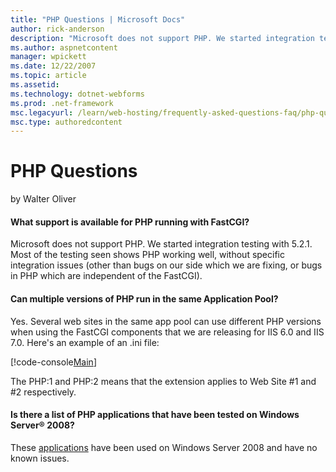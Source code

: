 ```yaml
---
title: "PHP Questions | Microsoft Docs"
author: rick-anderson
description: "Microsoft does not support PHP. We started integration testing with 5.2.1. Most of the testing seen shows PHP working well, without specific integration issu..."
ms.author: aspnetcontent
manager: wpickett
ms.date: 12/22/2007
ms.topic: article
ms.assetid: 
ms.technology: dotnet-webforms
ms.prod: .net-framework
msc.legacyurl: /learn/web-hosting/frequently-asked-questions-faq/php-questions
msc.type: authoredcontent
---
```

PHP Questions
====================
by Walter Oliver

#### What support is available for PHP running with FastCGI?

Microsoft does not support PHP. We started integration testing with 5.2.1. Most of the testing seen shows PHP working well, without specific integration issues (other than bugs on our side which we are fixing, or bugs in PHP which are independent of the FastCGI).

#### Can multiple versions of PHP run in the same Application Pool?

Yes. Several web sites in the same app pool can use different PHP versions when using the FastCGI components that we are releasing for IIS 6.0 and IIS 7.0. Here's an example of an .ini file:

[!code-console[Main](php-questions/samples/sample1.cmd)]

The PHP:1 and PHP:2 means that the extension applies to Web Site #1 and #2 respectively.

#### Is there a list of PHP applications that have been tested on Windows Server® 2008?

These [applications](../../application-frameworks/install-and-configure-php-applications-on-iis/index.md "PHP Applications") have been used on Windows Server 2008 and have no known issues.